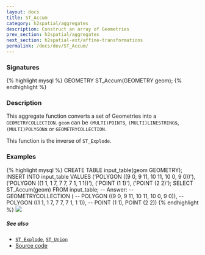 ```yaml
---
layout: docs
title: ST_Accum
category: h2spatial/aggregates
description: Construct an array of Geometries
prev_section: h2spatial/aggregates
next_section: h2spatial-ext/affine-transformations
permalink: /docs/dev/ST_Accum/
---
```


### Signatures

{% highlight mysql %}
GEOMETRY ST_Accum(GEOMETRY geom);
{% endhighlight %}

### Description

This aggregate function converts a set of Geometries into a `GEOMETRYCOLLECTION`.
`geom` can be `(MULTI)POINT`s, `(MULTI)LINESTRING`s, `(MULTI)POLYGON`s or `GEOMETRYCOLLECTION`.

This function is the inverse of `ST_Explode`.

### Examples

{% highlight mysql %}
CREATE TABLE input_table(geom GEOMETRY);
INSERT INTO input_table VALUES
    ('POLYGON ((9 0, 9 11, 10 11, 10 0, 9 0))'),
    ('POLYGON ((1 1, 1 7, 7 7, 7 1, 1 1))'),
    ('POINT (1 1)'),
    ('POINT (2 2)');
SELECT ST_Accum(geom) FROM input_table;
-- Answer: 
--  GEOMETRYCOLLECTION (
--  POLYGON ((9 0, 9 11, 10 11, 10 0, 9 0)), 
--  POLYGON ((1 1, 1 7, 7 7, 7 1, 1 1)), 
--  POINT (1 1), POINT (2 2))
{% endhighlight %}
<img class="displayed" src="../ST_Accum.png"/>

##### See also

* [`ST_Explode`](../ST_Explode), [`ST_Union`](../ST_Union)
* <a href="https://github.com/irstv/H2GIS/blob/master/h2spatial/src/main/java/org/h2gis/h2spatial/internal/function/spatial/aggregate/ST_Accum.java" target="_blank">Source code</a>
